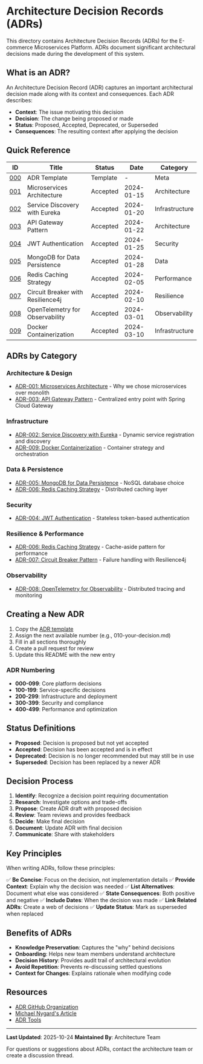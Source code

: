# Architecture Decision Records (ADRs)

This directory contains Architecture Decision Records (ADRs) for the E-commerce Microservices Platform. ADRs document significant architectural decisions made during the development of this system.

## What is an ADR?

An Architecture Decision Record (ADR) captures an important architectural decision made along with its context and consequences. Each ADR describes:

- **Context**: The issue motivating this decision
- **Decision**: The change being proposed or made
- **Status**: Proposed, Accepted, Deprecated, or Superseded
- **Consequences**: The resulting context after applying the decision

## Quick Reference

| ID | Title | Status | Date | Category |
|----|-------|--------|------|----------|
| [000](000-adr-template.md) | ADR Template | Template | - | Meta |
| [001](001-microservices-architecture.md) | Microservices Architecture | Accepted | 2024-01-15 | Architecture |
| [002](002-service-discovery-with-eureka.md) | Service Discovery with Eureka | Accepted | 2024-01-20 | Infrastructure |
| [003](003-api-gateway-pattern.md) | API Gateway Pattern | Accepted | 2024-01-22 | Architecture |
| [004](004-jwt-authentication.md) | JWT Authentication | Accepted | 2024-01-25 | Security |
| [005](005-mongodb-for-data-persistence.md) | MongoDB for Data Persistence | Accepted | 2024-01-28 | Data |
| [006](006-redis-caching-strategy.md) | Redis Caching Strategy | Accepted | 2024-02-05 | Performance |
| [007](007-circuit-breaker-pattern.md) | Circuit Breaker with Resilience4j | Accepted | 2024-02-10 | Resilience |
| [008](008-opentelemetry-observability.md) | OpenTelemetry for Observability | Accepted | 2024-03-01 | Observability |
| [009](009-docker-containerization.md) | Docker Containerization | Accepted | 2024-03-10 | Infrastructure |

## ADRs by Category

### Architecture & Design
- [ADR-001: Microservices Architecture](001-microservices-architecture.md) - Why we chose microservices over monolith
- [ADR-003: API Gateway Pattern](003-api-gateway-pattern.md) - Centralized entry point with Spring Cloud Gateway

### Infrastructure
- [ADR-002: Service Discovery with Eureka](002-service-discovery-with-eureka.md) - Dynamic service registration and discovery
- [ADR-009: Docker Containerization](009-docker-containerization.md) - Container strategy and orchestration

### Data & Persistence
- [ADR-005: MongoDB for Data Persistence](005-mongodb-for-data-persistence.md) - NoSQL database choice
- [ADR-006: Redis Caching Strategy](006-redis-caching-strategy.md) - Distributed caching layer

### Security
- [ADR-004: JWT Authentication](004-jwt-authentication.md) - Stateless token-based authentication

### Resilience & Performance
- [ADR-006: Redis Caching Strategy](006-redis-caching-strategy.md) - Cache-aside pattern for performance
- [ADR-007: Circuit Breaker Pattern](007-circuit-breaker-pattern.md) - Failure handling with Resilience4j

### Observability
- [ADR-008: OpenTelemetry for Observability](008-opentelemetry-observability.md) - Distributed tracing and monitoring

## Creating a New ADR

1. Copy the [ADR template](000-adr-template.md)
2. Assign the next available number (e.g., 010-your-decision.md)
3. Fill in all sections thoroughly
4. Create a pull request for review
5. Update this README with the new entry

### ADR Numbering

- **000-099**: Core platform decisions
- **100-199**: Service-specific decisions
- **200-299**: Infrastructure and deployment
- **300-399**: Security and compliance
- **400-499**: Performance and optimization

## Status Definitions

- **Proposed**: Decision is proposed but not yet accepted
- **Accepted**: Decision has been accepted and is in effect
- **Deprecated**: Decision is no longer recommended but may still be in use
- **Superseded**: Decision has been replaced by a newer ADR

## Decision Process

1. **Identify**: Recognize a decision point requiring documentation
2. **Research**: Investigate options and trade-offs
3. **Propose**: Create ADR draft with proposed decision
4. **Review**: Team reviews and provides feedback
5. **Decide**: Make final decision
6. **Document**: Update ADR with final decision
7. **Communicate**: Share with stakeholders

## Key Principles

When writing ADRs, follow these principles:

✅ **Be Concise**: Focus on the decision, not implementation details
✅ **Provide Context**: Explain why the decision was needed
✅ **List Alternatives**: Document what else was considered
✅ **State Consequences**: Both positive and negative
✅ **Include Dates**: When the decision was made
✅ **Link Related ADRs**: Create a web of decisions
✅ **Update Status**: Mark as superseded when replaced

## Benefits of ADRs

- **Knowledge Preservation**: Captures the "why" behind decisions
- **Onboarding**: Helps new team members understand architecture
- **Decision History**: Provides audit trail of architectural evolution
- **Avoid Repetition**: Prevents re-discussing settled questions
- **Context for Changes**: Explains rationale when modifying code

## Resources

- [ADR GitHub Organization](https://adr.github.io/)
- [Michael Nygard's Article](https://cognitect.com/blog/2011/11/15/documenting-architecture-decisions)
- [ADR Tools](https://github.com/npryce/adr-tools)

---

**Last Updated**: 2025-10-24
**Maintained By**: Architecture Team

For questions or suggestions about ADRs, contact the architecture team or create a discussion thread.
